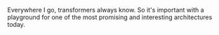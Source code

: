 Everywhere I go, transformers always know. So it's important with a playground for one of the most promising and interesting architectures today.
